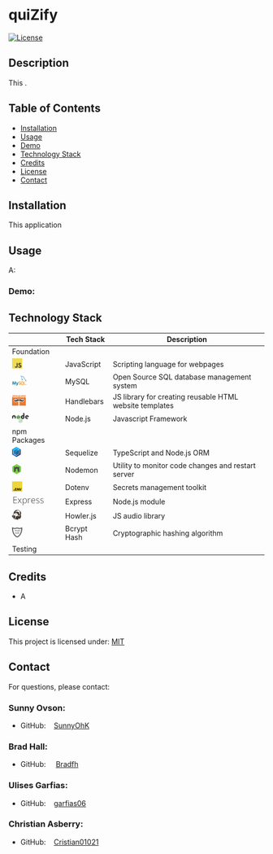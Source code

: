# quiZify

[![License](https://img.shields.io/badge/License-MIT-yellow.svg)](https://choosealicense.com/licenses/mit) 
<br>

## Description
This .

## Table of Contents

- [Installation](#installation)
- [Usage](#usage)
- [Demo](#demo)
- [Technology Stack](#technology-stack)
- [Credits](#credits)
- [License](#license)
- [Contact](#contact)

## Installation

This application 



## Usage 

A:

### Demo:



## Technology Stack

|  | Tech Stack | Description |
| ---- | --- | --- |
| Foundation |  |  |
| <img height="20px" src="assets/README-icons/js-icon.png"> | JavaScript | Scripting language for webpages |
| <img height="20px" src="assets/README-icons/mysql-icon.png"> | MySQL | Open Source SQL database management system |
| <img height="20px" src="assets/README-icons/handlebars-icon.png"> | Handlebars | JS library for creating reusable HTML website templates |
| <img height="20px" src="assets/README-icons/node-icon.png"> | Node.js | Javascript Framework |
| npm Packages |  |  |
| <img height="20px" src="assets/README-icons/sequelize-icon.png"> | Sequelize | TypeScript and Node.js ORM |
| <img height="20px" src="assets/README-icons/nodemon-icon.png"> | Nodemon | Utility to monitor code changes and restart server |
| <img height="20px" src="assets/README-icons/env-icon.png"> | Dotenv | Secrets management toolkit |
| <img height="20px" src="assets/README-icons/express-icon.png"> | Express | Node.js module |
| <img height="20px" src="assets/README-icons/howler-icon.png"> | Howler.js | JS audio library |
| <img height="20px" src="assets/README-icons/bcrypt-icon.png"> | Bcrypt Hash | Cryptographic hashing algorithm |
| Testing |  |  |



## Credits

- A


## License
This project is licensed under: [MIT](https://choosealicense.com/licenses/mit/)
<br>

## Contact

For questions, please contact:

### Sunny Ovson: 
  - GitHub: &nbsp;&nbsp; [SunnyOhK](https://github.com/SunnyOhK)
### Brad Hall: 
  - GitHub: &nbsp;&nbsp;&nbsp; [Bradfh](https://github.com/Bradfh)
### Ulises Garfias: 
  - GitHub: &nbsp;&nbsp; [garfias06](https://github.com/garfias06)
### Christian Asberry: 
  - GitHub: &nbsp;&nbsp; [Cristian01021](https://github.com/Cristian01021)
  